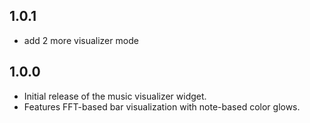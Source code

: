 ## 1.0.1

* add 2 more visualizer mode

## 1.0.0

* Initial release of the music visualizer widget.
* Features FFT-based bar visualization with note-based color glows. 